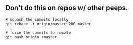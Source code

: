 ## Don't do this on repos w/ other peeps. 

```shell
# squash the commits locally
git rebase -i origin/master~200 master

# force the commits to remote
git push origin +master
```
